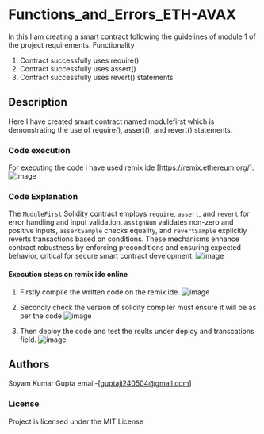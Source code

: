 # Functions_and_Errors_ETH-AVAX 
In this I am creating a smart contract following the guidelines of module 1 of the project requirements.
Functionality
1. Contract successfully uses require()
2. Contract successfully uses assert()
3. Contract successfully uses revert() statements
## Description
Here I have created smart contract named modulefirst which is demonstrating the use of require(), assert(), and revert() statements.
### Code execution
For executing the code i have used remix ide [https://remix.ethereum.org/].
![image](https://github.com/Surbhi268/Eth-Avax-intermediate1/assets/138808811/1a10f333-7621-4c49-9627-b8024e22d60b)
### Code Explanation
The `ModuleFirst` Solidity contract employs `require`, `assert`, and `revert` for error handling and input validation. `assignNum` validates non-zero and positive inputs, `assertSample` checks equality, and `revertSample` explicitly reverts transactions based on conditions. These mechanisms enhance contract robustness by enforcing preconditions and ensuring expected behavior, critical for secure smart contract development.
![image](https://github.com/Soyam2405/Functions_and_Errors_ETH-AVAX/assets/120269736/f78dc35d-655f-4618-848f-ca7099641b48)


#### Execution steps on remix ide online
1. Firstly compile the written code on the remix ide.
   ![image](https://github.com/Soyam2405/Functions_and_Errors_ETH-AVAX/assets/120269736/c3fc8cfc-2258-41b2-9d73-bab992682b21)

2. Secondly check the version of solidity compiler must ensure it will be as per the code
   ![image](https://github.com/Soyam2405/Functions_and_Errors_ETH-AVAX/assets/120269736/2875c34c-1f16-4dd0-ab65-f8d598326e4b)

3. Then deploy the code and test the reults under deploy and transcations field.
   ![image](https://github.com/Soyam2405/Functions_and_Errors_ETH-AVAX/assets/120269736/d5c75c3d-9dc8-4746-816f-8d16ec1303cf)


## Authors
Soyam Kumar Gupta
email-[guptaji240504@gmail.com]
### License
Project is licensed under the MIT License
